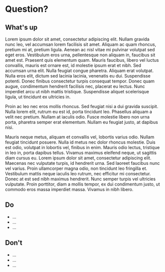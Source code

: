 # Question?

## What's up

Lorem ipsum dolor sit amet, consectetur adipiscing elit. Nullam gravida nunc leo, vel accumsan lorem facilisis sit amet. Aliquam ac quam rhoncus, pretium mi at, pretium ligula. Aenean ac nisl vitae mi pulvinar volutpat sed eget eros. Vestibulum eros urna, pellentesque non aliquam in, faucibus sit amet est. Praesent quis elementum quam. Mauris faucibus, libero vel luctus convallis, mauris est ornare est, id molestie ipsum erat et nibh. Sed accumsan urna elit. Nulla feugiat congue pharetra. Aliquam erat volutpat. Nulla eros elit, dictum sed lacinia lacinia, venenatis eu dui. Suspendisse potenti. Donec finibus consectetur turpis consequat tempor. Donec quam augue, condimentum hendrerit facilisis nec, placerat eu lectus. Nunc imperdiet arcu ut nibh mattis tristique. Suspendisse aliquet scelerisque ligula, ut tincidunt ex ultricies in.

Proin ac leo nec eros mollis rhoncus. Sed feugiat nisi a dui gravida suscipit. Nulla lorem elit, rutrum eu est id, porta tincidunt leo. Phasellus aliquam a velit nec pretium. Nullam at iaculis odio. Fusce molestie libero non urna porta, pharetra semper erat elementum. Nullam eu feugiat justo, at dapibus nisi.

Mauris neque metus, aliquam et convallis vel, lobortis varius odio. Nullam feugiat tincidunt posuere. Nulla id metus nec dolor rhoncus molestie. Duis est odio, volutpat in lobortis vel, finibus in enim. Mauris odio lectus, tristique in leo in, porta dapibus tellus. Vivamus maximus eleifend neque, ut sagittis diam cursus eu. Lorem ipsum dolor sit amet, consectetur adipiscing elit. Maecenas nec vulputate turpis, id hendrerit urna. Sed laoreet faucibus nunc vel varius. Proin ullamcorper magna odio, non tincidunt leo fringilla et. Vestibulum mattis neque iaculis leo rutrum, nec efficitur mi consectetur. Donec at est sed nibh maximus hendrerit. Nunc semper turpis vel ultricies vulputate. Proin porttitor, diam a mollis tempor, ex dui condimentum justo, ut commodo eros massa imperdiet massa. Vivamus in nibh libero.

## Do

* ...
* ...
* ...

## Don't

* ...
* ...
* ...
